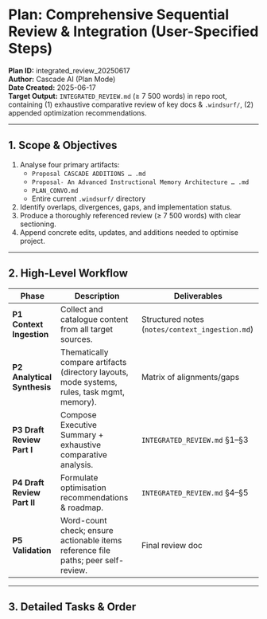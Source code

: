 # Plan: Comprehensive Sequential Review & Integration (User-Specified Steps)

**Plan ID:** integrated_review_20250617  
**Author:** Cascade AI (Plan Mode)  
**Date Created:** 2025-06-17  
**Target Output:** `INTEGRATED_REVIEW.md` (≥ 7 500 words) in repo root, containing (1) exhaustive comparative review of key docs & `.windsurf/`, (2) appended optimization recommendations.

---

## 1. Scope & Objectives

1. Analyse four primary artifacts:
   - `Proposal CASCADE ADDITIONS … .md`
   - `Proposal- An Advanced Instructional Memory Architecture … .md`
   - `PLAN_CONVO.md`
   - Entire current `.windsurf/` directory
2. Identify overlaps, divergences, gaps, and implementation status.
3. Produce a thoroughly referenced review (≥ 7 500 words) with clear sectioning.
4. Append concrete edits, updates, and additions needed to optimise project.

---

## 2. High-Level Workflow

| Phase | Description | Deliverables |
|-------|-------------|--------------|
| **P1 Context Ingestion** | Collect and catalogue content from all target sources. | Structured notes (`notes/context_ingestion.md`) |
| **P2 Analytical Synthesis** | Thematically compare artifacts (directory layouts, mode systems, rules, task mgmt, memory). | Matrix of alignments/gaps |
| **P3 Draft Review Part I** | Compose Executive Summary + exhaustive comparative analysis. | `INTEGRATED_REVIEW.md` §1–§3 |
| **P4 Draft Review Part II** | Formulate optimisation recommendations & roadmap. | `INTEGRATED_REVIEW.md` §4–§5 |
| **P5 Validation** | Word-count check; ensure actionable items reference file paths; peer self-review. | Final review doc |

---

## 3. Detailed Tasks & Order